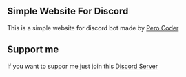 ## Simple Website For Discord

This is a simple website for discord bot made by [Pero Coder](https://discord.gg/f5sjgTe8e7)

## Support me
If you want to suppor me just join this [Discord Server](https://discord.gg/f5sjgTe8e7)
